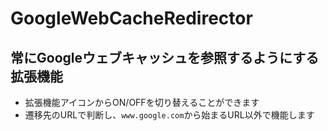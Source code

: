 # GoogleWebCacheRedirector
## 常にGoogleウェブキャッシュを参照するようにする拡張機能
* 拡張機能アイコンからON/OFFを切り替えることができます
* 遷移先のURLで判断し、`www.google.com`から始まるURL以外で機能します